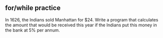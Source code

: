 ## for/while practice

In 1626, the Indians sold Manhattan for $24.  Write a program that calculates the amount that would be received this
year if the Indians put this money in the bank at 5% per annum.